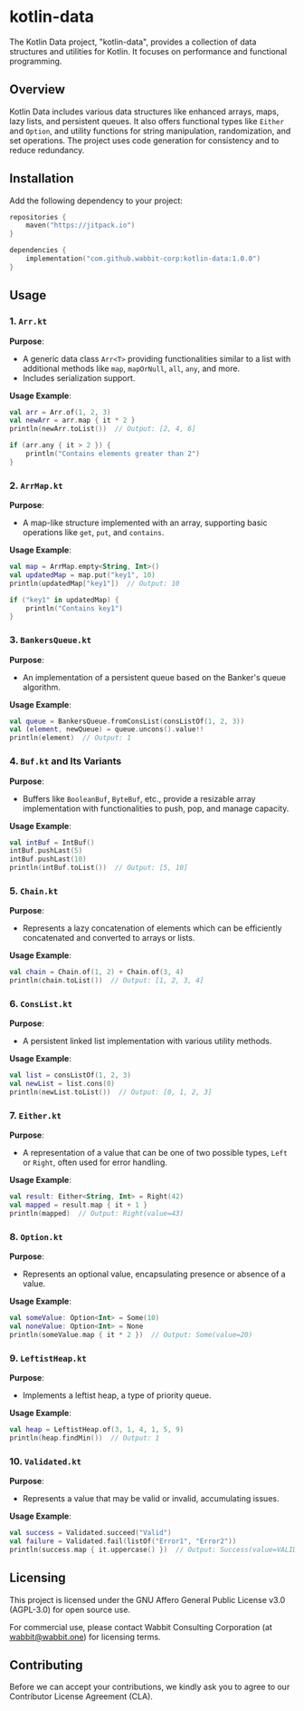 # kotlin-data

The Kotlin Data project, "kotlin-data", provides a collection of data structures and utilities for Kotlin. It focuses on performance and functional programming.

## Overview

Kotlin Data includes various data structures like enhanced arrays, maps, lazy lists, and persistent queues. It also offers functional types like `Either` and `Option`, and utility functions for string manipulation, randomization, and set operations. The project uses code generation for consistency and to reduce redundancy.

## Installation

Add the following dependency to your project:

```kotlin
repositories {
    maven("https://jitpack.io")
}

dependencies {
    implementation("com.github.wabbit-corp:kotlin-data:1.0.0")
}
```

## Usage

### 1. `Arr.kt`
**Purpose**:
- A generic data class `Arr<T>` providing functionalities similar to a list with additional methods like `map`, `mapOrNull`, `all`, `any`, and more.
- Includes serialization support.

**Usage Example**:
```kotlin
val arr = Arr.of(1, 2, 3)
val newArr = arr.map { it * 2 }
println(newArr.toList())  // Output: [2, 4, 6]

if (arr.any { it > 2 }) {
    println("Contains elements greater than 2")
}
```

### 2. `ArrMap.kt`
**Purpose**:
- A map-like structure implemented with an array, supporting basic operations like `get`, `put`, and `contains`.

**Usage Example**:
```kotlin
val map = ArrMap.empty<String, Int>()
val updatedMap = map.put("key1", 10)
println(updatedMap["key1"])  // Output: 10

if ("key1" in updatedMap) {
    println("Contains key1")
}
```

### 3. `BankersQueue.kt`
**Purpose**:
- An implementation of a persistent queue based on the Banker's queue algorithm.

**Usage Example**:
```kotlin
val queue = BankersQueue.fromConsList(consListOf(1, 2, 3))
val (element, newQueue) = queue.uncons().value!!
println(element)  // Output: 1
```

### 4. `Buf.kt` and Its Variants
**Purpose**:
- Buffers like `BooleanBuf`, `ByteBuf`, etc., provide a resizable array implementation with functionalities to push, pop, and manage capacity.

**Usage Example**:
```kotlin
val intBuf = IntBuf()
intBuf.pushLast(5)
intBuf.pushLast(10)
println(intBuf.toList())  // Output: [5, 10]
```

### 5. `Chain.kt`
**Purpose**:
- Represents a lazy concatenation of elements which can be efficiently concatenated and converted to arrays or lists.

**Usage Example**:
```kotlin
val chain = Chain.of(1, 2) + Chain.of(3, 4)
println(chain.toList())  // Output: [1, 2, 3, 4]
```

### 6. `ConsList.kt`
**Purpose**:
- A persistent linked list implementation with various utility methods.

**Usage Example**:
```kotlin
val list = consListOf(1, 2, 3)
val newList = list.cons(0)
println(newList.toList())  // Output: [0, 1, 2, 3]
```

### 7. `Either.kt`
**Purpose**:
- A representation of a value that can be one of two possible types, `Left` or `Right`, often used for error handling.

**Usage Example**:
```kotlin
val result: Either<String, Int> = Right(42)
val mapped = result.map { it + 1 }
println(mapped)  // Output: Right(value=43)
```

### 8. `Option.kt`
**Purpose**:
- Represents an optional value, encapsulating presence or absence of a value.

**Usage Example**:
```kotlin
val someValue: Option<Int> = Some(10)
val noneValue: Option<Int> = None
println(someValue.map { it * 2 })  // Output: Some(value=20)
```

### 9. `LeftistHeap.kt`
**Purpose**:
- Implements a leftist heap, a type of priority queue.

**Usage Example**:
```kotlin
val heap = LeftistHeap.of(3, 1, 4, 1, 5, 9)
println(heap.findMin())  // Output: 1
```

### 10. `Validated.kt`
**Purpose**:
- Represents a value that may be valid or invalid, accumulating issues.

**Usage Example**:
```kotlin
val success = Validated.succeed("Valid")
val failure = Validated.fail(listOf("Error1", "Error2"))
println(success.map { it.uppercase() })  // Output: Success(value=VALID, issues=[])
```

## Licensing

This project is licensed under the GNU Affero General Public License v3.0 (AGPL-3.0) for open source use.

For commercial use, please contact Wabbit Consulting Corporation (at wabbit@wabbit.one) for licensing terms.

## Contributing

Before we can accept your contributions, we kindly ask you to agree to our Contributor License Agreement (CLA).
